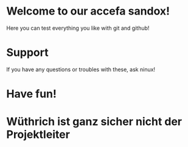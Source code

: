 # Welcome to our accefa sandox!

Here you can test everything you like with git and github!

# Support

If you have any questions or troubles with these, ask ninux!

# Have fun!

# Wüthrich ist ganz sicher nicht der Projektleiter
